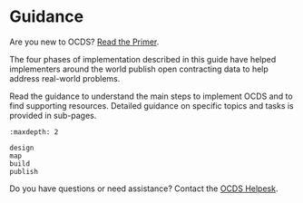# Guidance

Are you new to OCDS? [Read the Primer](../getting_started/index).

The four phases of implementation described in this guide have helped implementers around the world publish open contracting data to help address real-world problems.

Read the guidance to understand the main steps to implement OCDS and to find supporting resources. Detailed guidance on specific topics and tasks is provided in sub-pages.

```{toctree}
:maxdepth: 2

design
map
build
publish
```

Do you have questions or need assistance? Contact the [OCDS Helpesk](../support/index).
